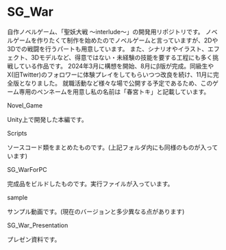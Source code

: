 # SG_War
自作ノベルゲーム、「聖妖大戦 ～interlude～」の開発用リポジトリです。
ノベルゲームを作りたくて制作を始めたのでノベルゲームと言っていますが、2Dや3Dでの戦闘を行うパートも用意しています。
また、シナリオやイラスト、エフェクト、3Dモデルなど、得意ではない・未経験の技能を要する工程にも多く挑戦している作品です。
2024年3月に構想を開始、8月にβ版が完成。同級生やX(旧Twitter)のフォロワーに体験プレイをしてもらいつつ改良を続け、11月に完全版となりました。
就職活動など様々な場で公開する予定であるため、このゲーム専用のペンネームを用意し私の名前は「春宮トキ」と記載しています。

Novel_Game

Unity上で開発した本編です。

Scripts

ソースコード類をまとめたものです。(上記フォルダ内にも同様のものが入っています)

SG_WarForPC

完成品をビルドしたものです。実行ファイルが入っています。

sample

サンプル動画です。(現在のバージョンと多少異なる点があります)

SG_War_Presentation

プレゼン資料です。